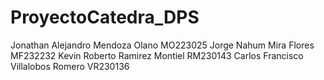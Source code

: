 # ProyectoCatedra_DPS
 
Jonathan Alejandro Mendoza Olano         MO223025
Jorge Nahum Mira Flores                  MF232232
Kevin Roberto Ramirez Montiel            RM230143
Carlos Francisco Villalobos Romero       VR230136
